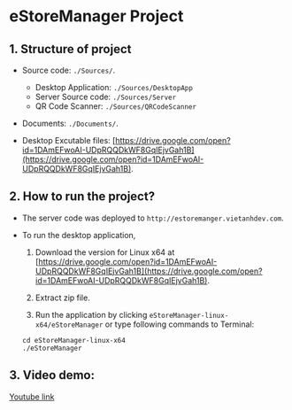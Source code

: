 # eStoreManager Project


## 1. Structure of project

- Source code: `./Sources/`.
	+ Desktop Application: `./Sources/DesktopApp`
	+ Server Source code: `./Sources/Server`
	+ QR Code Scanner: `./Sources/QRCodeScanner`

- Documents: `./Documents/`.

- Desktop Excutable files: [https://drive.google.com/open?id=1DAmEFwoAI-UDpRQQDkWF8GqIEjvGah1B](https://drive.google.com/open?id=1DAmEFwoAI-UDpRQQDkWF8GqIEjvGah1B).

## 2. How to run the project?

- The server code was deployed to `http://estoremanger.vietanhdev.com`.

- To run the desktop application, 

	1. Download the version for Linux x64 at [https://drive.google.com/open?id=1DAmEFwoAI-UDpRQQDkWF8GqIEjvGah1B](https://drive.google.com/open?id=1DAmEFwoAI-UDpRQQDkWF8GqIEjvGah1B).

	2. Extract zip file.
	3. Run the application by clicking `eStoreManager-linux-x64/eStoreManager` or type following commands to Terminal:
	
	```
	cd eStoreManager-linux-x64
	./eStoreManager
	```

## 3. Video demo: 
[Youtube link](https://youtu.be/hzLnz1LNFPo)